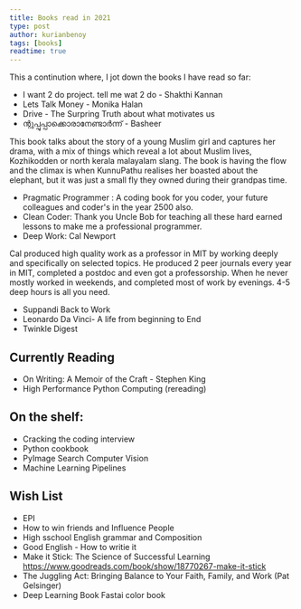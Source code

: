 ```yaml
---
title: Books read in 2021
type: post
author: kurianbenoy
tags: [books]
readtime: true
---
```


This a continution where, I jot down the books I have read so far:

-  I want 2 do project. tell me wat 2 do - Shakthi Kannan
- Lets Talk Money - Monika Halan
- Drive - The Surpring Truth about what motivates us
-  ന്റുപ്പുപ്പാക്കൊരാനേണ്ടാർന്ന് - Basheer 

This book talks about the story of a young Muslim girl and captures her drama, with a mix of things
which reveal a lot about Muslim lives, Kozhikodden or north kerala malayalam slang. The book is having
the flow and the climax is when KunnuPathu realises her boasted about the elephant, but it was just a small fly
they owned during their grandpas time.
- Pragmatic Programmer : A coding book for you coder, your future colleagues and coder's in the year 2500 also.
- Clean Coder: Thank you Uncle Bob for teaching all these hard earned lessons to make me a professional programmer.
- Deep Work: Cal Newport

Cal produced high quality work as a professor in MIT by working deeply and specifically on selected topics. He produced 2 peer journals
every year in MIT, completed a postdoc and even got a professorship. When he never mostly worked in weekends, and completed most of work
by evenings. 4-5 deep hours is all you need.

- Suppandi Back to Work
- Leonardo Da Vinci- A life from beginning to End
- Twinkle Digest 

## Currently Reading

- On Writing: A Memoir of the Craft - Stephen King
- High Performance Python Computing (rereading)

## On the shelf:

- Cracking the coding interview
- Python cookbook
- PyImage Search Computer Vision
- Machine Learning Pipelines

## Wish List

- EPI
- How to win friends and Influence People
- High sschool English grammar and Composition
- Good English - How to writie it
- Make it Stick: The Science of Successful Learning https://www.goodreads.com/book/show/18770267-make-it-stick
- The Juggling Act: Bringing Balance to Your Faith, Family, and Work (Pat Gelsinger)
- Deep Learning Book Fastai color book
